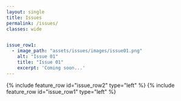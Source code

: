 ```yaml
---
layout: single
title: Issues
permalink: /issues/
classes: wide


issue_row1:
  - image_path: "assets/issues/images/issue01.png"
    alt: "Issue 01"
    title: "Issue 01"
    excerpt: 'Coming soon...'
---
```


<style>
    .page__content .archive__item-title {
    margin-top: 0.1em;
    border-bottom: solid;
}
    .page__content p, .page__content li, .page__content dl {
    font-size: 1em;
    line-height: 1.2em;
}
    #issue-one a{
        color: #000;
        }
</style>

{% include feature_row id="issue_row2" type="left" %}
{% include feature_row id="issue_row1" type="left" %}
